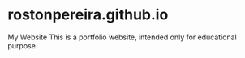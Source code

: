 # rostonpereira.github.io
My Website
This is a portfolio website, intended only for educational purpose.
